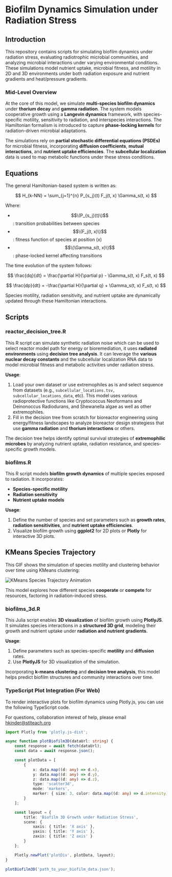 # Biofilm Dynamics Simulation under Radiation Stress

## Introduction

This repository contains scripts for simulating biofilm dynamics under radiation stress, evaluating radiotrophic microbial communities, and analyzing microbial interactions under varying environmental conditions. These simulations model nutrient uptake, microbial fitness, and motility in 2D and 3D environments under both radiation exposure and nutrient gradients and heat/pressure gradients.

### Mid-Level Overview

At the core of this model, we simulate **multi-species biofilm dynamics** under **thorium decay** and **gamma radiation**. The system models cooperative growth using a **Langevin dynamics** framework, with species-specific motility, sensitivity to radiation, and interspecies interactions. The Hamiltonian formalism is introduced to capture **phase-locking kernels** for radiation-driven microbial adaptations.

The simulations rely on **partial stochastic differential equations (PSDEs)** for microbial fitness, incorporating **diffusion coefficients**, **mutual interactions**, and **nutrient uptake efficiencies**. The **subcellular localization** data is used to map metabolic functions under these stress conditions.

## Equations

The general Hamiltonian-based system is written as:

$$
H_{k-NN} = \sum_{j=1}^{n} P_{s_j}(t) F_j(t, x) \Gamma_s(t, x)
$$

Where:
- $$\(P_{s_j}(t)\)$$ : transition probabilities between species
- $$\(F_j(t, x)\)$$ : fitness function of species at position \(x\)
- $$\(\Gamma_s(t, x)\)$$: phase-locked kernel affecting transitions

The time evolution of the system follows:

$$
\frac{dq}{dt} = \frac{\partial H}{\partial p} - \Gamma_s(t, x) F_s(t, x)
$$

$$
\frac{dp}{dt} = -\frac{\partial H}{\partial q} + \Gamma_s(t, x) F_s(t, x)
$$

Species motility, radiation sensitivity, and nutrient uptake are dynamically updated through these Hamiltonian interactions.

## Scripts

### reactor_decision_tree.R

This R script can simulate synthetic radiation noise which can be used to select reactor model path for energy or bioremediation, it uses **radiated environments** using **decision tree analysis**. It can leverage the **various nuclear decay constants** and the subcellular localization RNA data to model microbial fitness and metabolic activities under radiation stress.

**Usage**:
1. Load your own dataset or use extremophiles as is and select sequence from datasets (e.g., `subcellular_locations.tsv, subcellular_locations_data`, etc). This model uses various radioprotective functions like Cryptococcus Neoformans and Deinonoccus Radiodurans, and Shewanella algae as well as other extremophiles.
2. Fill in the decision tree from scratch for bioreactor engineering using energy/fitness landscapes to analyze bioreactor design strategiess that use **gamma radiation** and **thorium interactions** or others.

The decision tree helps identify optimal survival strategies of **extremophilic microbes** by analyzing nutrient uptake, radiation resistance, and species-specific growth models.

### biofilms.R

This R script models **biofilm growth dynamics** of multiple species exposed to radiation. It incorporates:
- **Species-specific motility**
- **Radiation sensitivity**
- **Nutrient uptake models**

**Usage**:
1. Define the number of species and set parameters such as **growth rates**, **radiation sensitivities**, and **nutrient uptake efficiencies**.
2. Visualize biofilm growth using **ggplot2** for 2D plots or **Plotly** for interactive 3D plots.

<div>
  <h2>KMeans Species Trajectory</h2>
  <p>This GIF shows the simulation of species motility and clustering behavior over time using KMeans clustering:</p>
  <img src="https://i.giphy.com/media/v1.Y2lkPTc5MGI3NjExeHpqNmNvYTFjMHIyeGNpa3RtOHE3cmI1ajZhbHJib2hjODZ2bWdpeSZlcD12MV9pbnRlcm5hbF9naWZfYnlfaWQmY3Q9Zw/oKfaA8IEcAoHQMlZG3/giphy.gif" alt="KMeans Species Trajectory Animation">
</div>

This model explores how different species **cooperate** or **compete** for resources, factoring in radiation-induced stress.

### biofilms_3d.R

This Julia script enables **3D visualization** of biofilm growth using **PlotlyJS**. It simulates species interactions in a **structured 3D grid**, modeling their growth and nutrient uptake under **radiation and nutrient gradients**.

**Usage**:
1. Define parameters such as species-specific **motility** and **diffusion** rates.
2. Use **PlotlyJS** for 3D visualization of the simulation.

Incorporating **k-means clustering** and **decision tree analysis**, this model helps predict biofilm structures and community interactions over time.

### TypeScript Plot Integration (For Web)

To render interactive plots for biofilm dynamics using Plotly.js, you can use the following TypeScript code.

For questions, collaboration interest of help, please email hkinder@stlteach.org

```typescript
import Plotly from 'plotly.js-dist';

async function plotBiofilm3D(dataUrl: string) {
    const response = await fetch(dataUrl);
    const data = await response.json();

    const plotData = [
        {
            x: data.map((d: any) => d.x),
            y: data.map((d: any) => d.y),
            z: data.map((d: any) => d.z),
            type: 'scatter3d',
            mode: 'markers',
            marker: { size: 3, color: data.map((d: any) => d.intensity) }
        }
    ];

    const layout = {
        title: 'Biofilm 3D Growth under Radiation Stress',
        scene: {
            xaxis: { title: 'X axis' },
            yaxis: { title: 'Y axis' },
            zaxis: { title: 'Z axis' }
        }
    };

    Plotly.newPlot('plotDiv', plotData, layout);
}

plotBiofilm3D('path_to_your_biofilm_data.json');
